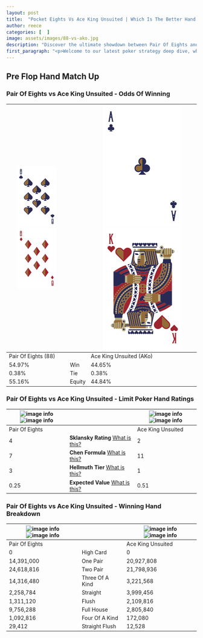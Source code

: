 ```yaml
---
layout: post
title:  "Pocket Eights Vs Ace King Unsuited | Which Is The Better Hand In Poker? A Complete Guide"
author: reece
categories: [  ]
image: assets/images/88-vs-ako.jpg
description: "Discover the ultimate showdown between Pair Of Eights and Ace King Unsuited in poker! Uncover the odds, strategies, and scenarios where one hand triumphs over the other. Get ready to up your poker game with this thrilling analysis."
first_paragraph: "<p>Welcome to our latest poker strategy deep dive, where we're pitting two distinct hands against each other in a high-stakes showdown: Pair Of Eights vs Ace King Unsuited.</p><p>In the dynamic world of poker, every decision counts, and knowing which hand holds the upper hand is key to your success at the table.</p><p>In this article, we'll dissect these two hands, explore the scenarios where one dominates the other, and equip you with the knowledge to make strategic choices that can tip the odds in your favor.</p><p>Get ready to unravel the intriguing dynamics of these poker hands and elevate your game to new heights.</p>"
---
```




[comment]: # (sp0)

## Pre Flop Hand Match Up

<div class="table hand-ratings" markdown="1"> 



### Pair Of Eights vs Ace King Unsuited - Odds Of Winning


    
| ![image info](assets/images/hand1/8.png) ![image info](assets/images/hand1/8o.png) |  | ![image info](assets/images/hand2/A.png) ![image info](assets/images/hand2/ko.png) |
| -------- | -------- | -------- |
| Pair Of Eights (88) |  | Ace King Unsuited (AKo) |
| 54.97% | Win | 44.65% |
| 0.38% | Tie | 0.38% |
| 55.16% | Equity | 44.84% |




[comment]: # (sp1)



### Pair Of Eights vs Ace King Unsuited - Limit Poker Hand Ratings


    
| ![image info](https://www.riverpairs.com/assets/images/hand1/8.png) ![image info](https://www.riverpairs.com/assets/images/hand1/8o.png) |  | ![image info](https://www.riverpairs.com/assets/images/hand2/A.png) ![image info](https://www.riverpairs.com/assets/images/hand2/ko.png) |
| -------- | -------- | -------- |
| Pair Of Eights |  | Ace King Unsuited |
| 4 | **Sklansky Rating** [What is this?](/sklansky-rating-explained) | 2 |
| 7 | **Chen Formula** [What is this?](/chen-formula-explained) | 11 |
| 3 | **Hellmuth Tier** [What is this?](/Hellmuth-tier-explained) | 1 |
| 0.25 | **Expected Value** [What is this?](/expected-value-explained) | 0.51 |




[comment]: # (sp2)



### Pair Of Eights vs Ace King Unsuited - Winning Hand Breakdown


    
| ![image info](https://www.riverpairs.com/assets/images/hand1/8.png) ![image info](https://www.riverpairs.com/assets/images/hand1/8o.png) |  | ![image info](https://www.riverpairs.com/assets/images/hand2/A.png) ![image info](https://www.riverpairs.com/assets/images/hand2/ko.png) |
| -------- | -------- | -------- |
| Pair Of Eights |  | Ace King Unsuited |
| 0 | High Card | 0 |
| 14,391,000 | One Pair | 20,927,808 |
| 24,618,816 | Two Pair | 21,798,936 |
| 14,316,480 | Three Of A Kind | 3,221,568 |
| 2,258,784 | Straight | 3,999,456 |
| 1,311,120 | Flush | 2,109,816 |
| 9,756,288 | Full House | 2,805,840 |
| 1,092,816 | Four Of A Kind | 172,080 |
| 29,412 | Straight Flush | 12,528 |




[comment]: # (sp3)



</div>

[comment]: # (sp4)



[comment]: # (sp5)

